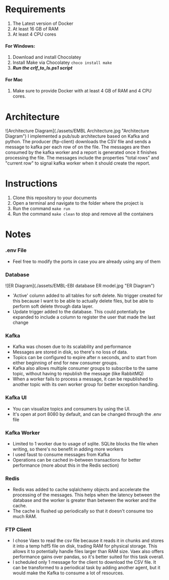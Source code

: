 # Requirements
1. The Latest version of Docker
1. At least 16 GB of RAM
1. At least 4 CPU cores

#### For Windows:
1. Download and install Chocolatey
1. Install Make via Chocolatey `choco install make`
1. ***Run the crlf_to_ls.ps1 script***

#### For Mac
1. Make sure to provide Docker with at least 4 GB of RAM and 4 CPU cores.

# Architecture
![Architecture Diagram](./assets/EMBL Architecture.jpg "Architecture Diagram")
I implemented a pub/sub architecture based on Kafka and python. The producer (ftp-client) downloads the CSV file and
sends a message to kafka per each row of on the file. The messages are then consumed by the kafka worker and a report is 
generated once it finishes processing the file. The messages include the properties "total rows" and "current row" to
signal kafka worker when it should create the report.

# Instructions
1. Clone this repository to your documents
1. Open a terminal and navigate to the folder where the project is
1. Run the command `make run`
1. Run the command `make clean` to stop and remove all the containers

# Notes

### .env File
- Feel free to modify the ports in case you are already using any of them

### Database
![ER Diagram](./assets/EMBL-EBI database ER model.jpg "ER Diagram")
- 'Active' column added to all tables for soft delete. No trigger created for this because I want to be able to actually 
  delete files, but be able to perform soft delete through data layer.
- Update trigger added to the database. This could potentially be expanded to include a column to register the user that
made the last change

### Kafka
- Kafka was chosen due to its scalability and performance
- Messages are stored in disk, so there's no loss of data.
- Topics can be configured to expire after n seconds, and to start from either beginning of end for new consumer groups.
- Kafka also allows multiple consumer groups to subscribe to the same topic, without having to republish the message
  (like RabbitMQ)
- When a worker fails to process a message, it can be republished to another topic with its own worker group for better 
  exception handling.
  
### Kafka UI
- You can visualize topics and consumers by using the UI. 
- It's open at port 8080 by default, and can be changed through the .env file

### Kafka Worker
- Limited to 1 worker due to usage of sqlite. SQLite blocks the file when writing, so there's no benefit in adding more
  workers
- I used faust to consume messages from Kafka
- Operations can be cached in-between transactions for better performance (more about this in the Redis section)
  
### Redis
- Redis was added to cache sqlalchemy objects and accelerate the processing of the messages. This helps when the latency
  between the database and the worker is greater than between the worker and the cache.
- The cache is flushed up periodically so that it doesn't consume too much RAM.

### FTP Client
- I chose Vaex to read the csv file because it reads it in chunks and stores it into a temp hdf5 file on disk, trading
  RAM for physical storage. This allows it to potentially handle files larger than RAM size. Vaex also offers performance 
  gains over pandas, so it's better suited for this task overall. 
- I scheduled only 1 message for the client to download the CSV file. It can be transformed to a periodical task by adding 
  another agent, but it would make the Kafka to consume a lot of resources.
